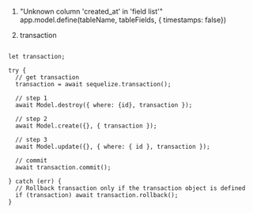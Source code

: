 <!--
 * @Descripttion:
 * @version:
 * @Author: wangjie
 * @Date: 2021-12-09 16:40:38
 * @LastEditors: wangjie
 * @LastEditTime: 2021-12-13 14:31:01
-->

1. "Unknown column 'created_at' in 'field list'"
   app.model.define(tableName, tableFields, { timestamps: false})

2. transaction

```

let transaction;

try {
  // get transaction
  transaction = await sequelize.transaction();

  // step 1
  await Model.destroy({ where: {id}, transaction });

  // step 2
  await Model.create({}, { transaction });

  // step 3
  await Model.update({}, { where: { id }, transaction });

  // commit
  await transaction.commit();

} catch (err) {
  // Rollback transaction only if the transaction object is defined
  if (transaction) await transaction.rollback();
}
```

